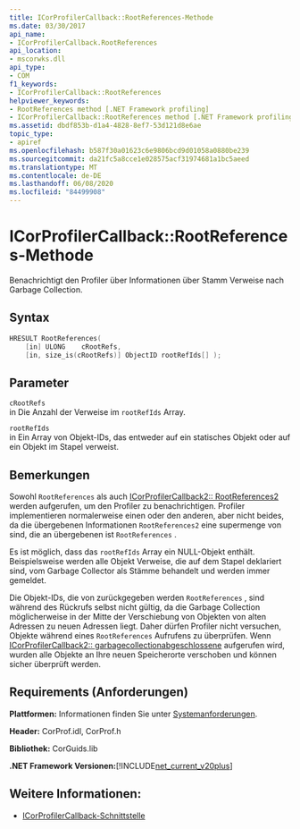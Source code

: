 ```yaml
---
title: ICorProfilerCallback::RootReferences-Methode
ms.date: 03/30/2017
api_name:
- ICorProfilerCallback.RootReferences
api_location:
- mscorwks.dll
api_type:
- COM
f1_keywords:
- ICorProfilerCallback::RootReferences
helpviewer_keywords:
- RootReferences method [.NET Framework profiling]
- ICorProfilerCallback::RootReferences method [.NET Framework profiling]
ms.assetid: dbdf853b-d1a4-4828-8ef7-53d121d8e6ae
topic_type:
- apiref
ms.openlocfilehash: b587f30a01623c6e9806bcd9d01058a0880be239
ms.sourcegitcommit: da21fc5a8cce1e028575acf31974681a1bc5aeed
ms.translationtype: MT
ms.contentlocale: de-DE
ms.lasthandoff: 06/08/2020
ms.locfileid: "84499908"
---
```

# <a name="icorprofilercallbackrootreferences-method"></a>ICorProfilerCallback::RootReferences-Methode
Benachrichtigt den Profiler über Informationen über Stamm Verweise nach Garbage Collection.  
  
## <a name="syntax"></a>Syntax  
  
```cpp  
HRESULT RootReferences(  
    [in] ULONG    cRootRefs,  
    [in, size_is(cRootRefs)] ObjectID rootRefIds[] );  
```  
  
## <a name="parameters"></a>Parameter  
 `cRootRefs`  
 in Die Anzahl der Verweise im `rootRefIds` Array.  
  
 `rootRefIds`  
 in Ein Array von Objekt-IDs, das entweder auf ein statisches Objekt oder auf ein Objekt im Stapel verweist.  
  
## <a name="remarks"></a>Bemerkungen  
 Sowohl `RootReferences` als auch [ICorProfilerCallback2:: RootReferences2](icorprofilercallback2-rootreferences2-method.md) werden aufgerufen, um den Profiler zu benachrichtigen. Profiler implementieren normalerweise einen oder den anderen, aber nicht beides, da die übergebenen Informationen `RootReferences2` eine supermenge von sind, die an übergebenen ist `RootReferences` .  
  
 Es ist möglich, dass das `rootRefIds` Array ein NULL-Objekt enthält. Beispielsweise werden alle Objekt Verweise, die auf dem Stapel deklariert sind, vom Garbage Collector als Stämme behandelt und werden immer gemeldet.  
  
 Die Objekt-IDs, die von zurückgegeben werden `RootReferences` , sind während des Rückrufs selbst nicht gültig, da die Garbage Collection möglicherweise in der Mitte der Verschiebung von Objekten von alten Adressen zu neuen Adressen liegt. Daher dürfen Profiler nicht versuchen, Objekte während eines `RootReferences` Aufrufens zu überprüfen. Wenn [ICorProfilerCallback2:: garbagecollectionabgeschlossene](icorprofilercallback2-garbagecollectionfinished-method.md) aufgerufen wird, wurden alle Objekte an Ihre neuen Speicherorte verschoben und können sicher überprüft werden.  
  
## <a name="requirements"></a>Requirements (Anforderungen)  
 **Plattformen:** Informationen finden Sie unter [Systemanforderungen](../../get-started/system-requirements.md).  
  
 **Header:** CorProf.idl, CorProf.h  
  
 **Bibliothek:** CorGuids.lib  
  
 **.NET Framework Versionen:**[!INCLUDE[net_current_v20plus](../../../../includes/net-current-v20plus-md.md)]  
  
## <a name="see-also"></a>Weitere Informationen:

- [ICorProfilerCallback-Schnittstelle](icorprofilercallback-interface.md)
